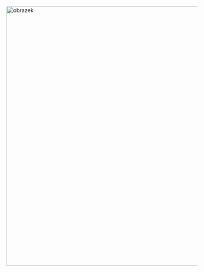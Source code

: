 <img width="1004" height="684" alt="obrazek" src="https://github.com/user-attachments/assets/51c0cc17-f59e-48a7-a679-ae3be383bc04" />
